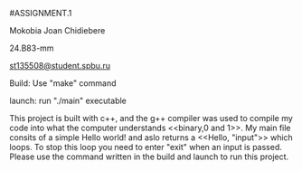 #ASSIGNMENT.1

Mokobia Joan Chidiebere

24.B83-mm

st135508@student.spbu.ru

Build: Use "make" command

launch: run "./main" executable

This project is built with c++, and the g++ compiler was used to compile my code into what the computer understands <<binary,0 and 1>>. My main file consits of a simple Hello world! and aslo returns a <<Hello, "input">> which loops. To stop this loop you need to enter "exit" when an input is passed.
Please use the command written in the build and launch to run this project.